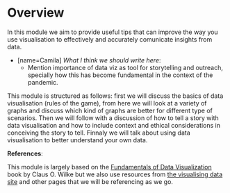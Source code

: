 # Overview

<!-- …(Warning to Callum: All this text is kind of a brain dump, so the writing is not as good as it should be).-->

In this module we aim to provide useful tips that can improve the way you use visualisation to effectively and accurately comunicate insights from data.

- [name=Camila] *What I think we should write here*:
    -  Mention importance of data viz as tool for storytelling and outreach, specially how this has become fundamental in the context of the pandemic. 

This module is structured as follows: first we will discuss the basics of data visualisation (rules of the game), from here we will look at a variety of graphs and discuss which kind of graphs are better for different type of scenarios. Then we will follow with a discussion of how to tell a story with data visualisation and how to include context and ethical considerations in conceiving the story to tell. Finnaly we will talk about using data visualisation to better understand your own data.

**References**:

This module is largely based on the [Fundamentals of Data Visualization](https://clauswilke.com/dataviz/) book by Claus O. Wilke but we also use resources from [the visualising data site](https://www.visualisingdata.com/) and other pages that we will be referencing as we go.